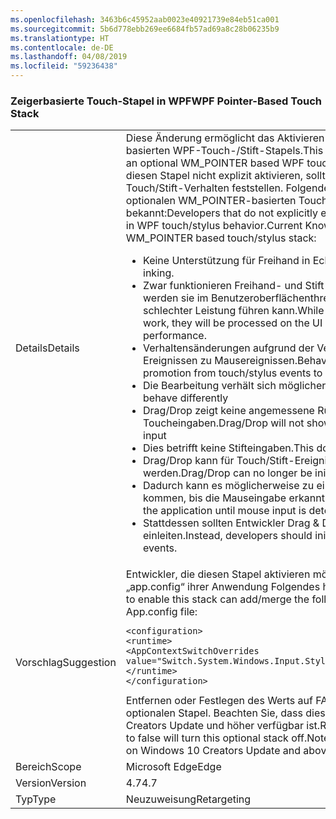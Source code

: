 ```yaml
---
ms.openlocfilehash: 3463b6c45952aab0023e40921739e84eb51ca001
ms.sourcegitcommit: 5b6d778ebb269ee6684fb57ad69a8c28b06235b9
ms.translationtype: HT
ms.contentlocale: de-DE
ms.lasthandoff: 04/08/2019
ms.locfileid: "59236438"
---
```

### <a name="wpf-pointer-based-touch-stack"></a><span data-ttu-id="49659-101">Zeigerbasierte Touch-Stapel in WPF</span><span class="sxs-lookup"><span data-stu-id="49659-101">WPF Pointer-Based Touch Stack</span></span>

|   |   |
|---|---|
|<span data-ttu-id="49659-102">Details</span><span class="sxs-lookup"><span data-stu-id="49659-102">Details</span></span>|<span data-ttu-id="49659-103">Diese Änderung ermöglicht das Aktivieren eines optionalen WM_POINTER-basierten WPF-Touch-/Stift-Stapels.</span><span class="sxs-lookup"><span data-stu-id="49659-103">This change adds the ability to enable an optional WM_POINTER based WPF touch/stylus stack.</span></span>  <span data-ttu-id="49659-104">Entwickler, die diesen Stapel nicht explizit aktivieren, sollten keine Änderung im WPF-Touch/Stift-Verhalten feststellen. Folgende Probleme sind mit dem optionalen WM_POINTER-basierten Touch-/Stift-Stapel bekannt:</span><span class="sxs-lookup"><span data-stu-id="49659-104">Developers that do not explicitly enable this should see no change in WPF touch/stylus behavior.Current Known Issues With optional WM_POINTER based touch/stylus stack:</span></span><ul><li><span data-ttu-id="49659-105">Keine Unterstützung für Freihand in Echtzeit.</span><span class="sxs-lookup"><span data-stu-id="49659-105">No support for real-time inking.</span></span></li><li><span data-ttu-id="49659-106">Zwar funktionieren Freihand- und Stift-Plug-Ins nach wie vor, jedoch werden sie im Benutzeroberflächenthread verarbeitet, was zu schlechter Leistung führen kann.</span><span class="sxs-lookup"><span data-stu-id="49659-106">While inking and StylusPlugins will still work, they will be processed on the UI Thread which can lead to poor performance.</span></span></li><li><span data-ttu-id="49659-107">Verhaltensänderungen aufgrund der Verlagerung von Touch/Stift-Ereignissen zu Mausereignissen.</span><span class="sxs-lookup"><span data-stu-id="49659-107">Behavioral changes due to changes in promotion from touch/stylus events to mouse events</span></span></li><li><span data-ttu-id="49659-108">Die Bearbeitung verhält sich möglicherweise anders.</span><span class="sxs-lookup"><span data-stu-id="49659-108">Manipulation may behave differently</span></span></li><li><span data-ttu-id="49659-109">Drag/Drop zeigt keine angemessene Rückmeldung bei Toucheingaben.</span><span class="sxs-lookup"><span data-stu-id="49659-109">Drag/Drop will not show appropriate feedback for touch input</span></span></li><li><span data-ttu-id="49659-110">Dies betrifft keine Stifteingaben.</span><span class="sxs-lookup"><span data-stu-id="49659-110">This does not affect stylus input</span></span></li><li><span data-ttu-id="49659-111">Drag/Drop kann für Touch/Stift-Ereignisse nicht mehr ausgelöst werden.</span><span class="sxs-lookup"><span data-stu-id="49659-111">Drag/Drop can no longer be initiated on touch/stylus events</span></span></li><li><span data-ttu-id="49659-112">Dadurch kann es möglicherweise zu einem Hängen der Anwendung kommen, bis die Mauseingabe erkannt wird.</span><span class="sxs-lookup"><span data-stu-id="49659-112">This can potentially hang the application until mouse input is detected.</span></span></li><li><span data-ttu-id="49659-113">Stattdessen sollten Entwickler Drag & Drop über Mausereignisse einleiten.</span><span class="sxs-lookup"><span data-stu-id="49659-113">Instead, developers should initiate drag and drop from mouse events.</span></span></li></ul>|
|<span data-ttu-id="49659-114">Vorschlag</span><span class="sxs-lookup"><span data-stu-id="49659-114">Suggestion</span></span>|<span data-ttu-id="49659-115">Entwickler, die diesen Stapel aktivieren möchten, können der Datei „app.config“ ihrer Anwendung Folgendes hinzufügen:</span><span class="sxs-lookup"><span data-stu-id="49659-115">Developers who wish to enable this stack can add/merge the following to their application's App.config file:</span></span><pre><code class="lang-xml">&lt;configuration&gt;&#13;&#10;&lt;runtime&gt;&#13;&#10;&lt;AppContextSwitchOverrides value=&quot;Switch.System.Windows.Input.Stylus.EnablePointerSupport=true&quot;/&gt;&#13;&#10;&lt;/runtime&gt;&#13;&#10;&lt;/configuration&gt;&#13;&#10;</code></pre><span data-ttu-id="49659-116">Entfernen oder Festlegen des Werts auf FALSE deaktiviert diesen optionalen Stapel. Beachten Sie, dass dieser Stapel nur unter Windows 10 Creators Update und höher verfügbar ist.</span><span class="sxs-lookup"><span data-stu-id="49659-116">Removing this or setting the value to false will turn this optional stack off.Note that this stack is available only on Windows 10 Creators Update and above.</span></span>|
|<span data-ttu-id="49659-117">Bereich</span><span class="sxs-lookup"><span data-stu-id="49659-117">Scope</span></span>|<span data-ttu-id="49659-118">Microsoft Edge</span><span class="sxs-lookup"><span data-stu-id="49659-118">Edge</span></span>|
|<span data-ttu-id="49659-119">Version</span><span class="sxs-lookup"><span data-stu-id="49659-119">Version</span></span>|<span data-ttu-id="49659-120">4.7</span><span class="sxs-lookup"><span data-stu-id="49659-120">4.7</span></span>|
|<span data-ttu-id="49659-121">Typ</span><span class="sxs-lookup"><span data-stu-id="49659-121">Type</span></span>|<span data-ttu-id="49659-122">Neuzuweisung</span><span class="sxs-lookup"><span data-stu-id="49659-122">Retargeting</span></span>|

